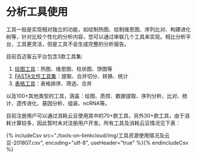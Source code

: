 # 分析工具使用

工具一般是实现相对独立的功能，如绘制热图、绘制维恩图、序列比对、构建进化树等，针对比较个性化的分析内容，您可以通过串联几个工具来实现。相比分析平台，工具更灵活，但是工具不会生成完整的分析报告。

目前百迈客云平台包含3款工具集:
1. [绘图工具](https://console.biocloud.net/static/index.html#/drawtools/intoDrawTool)：热图、维恩图、柱状图、饼图等
2. [FASTA文件工具集](https://console.biocloud.net/static/index.html#/fastatoolset/0/dataimport)：提取、合并切分、转换、统计
3. [表格工具](https://console.biocloud.net/drawtools/formTool/formEdit#!/)：表格排序、筛选、合并

以及100+其他类型的工具，涵盖：绘图、质控、数据提取、序列分析、比对、统计、遗传进化、基因分析、组装、ncRNA等。

目前注册用户可以通过消耗云豆使用其中的70+款工具，另外30+款工具，由于消耗计算较多，因此暂时未对注册用户开发。所有工具及消耗云豆情况见下表：

{% includeCsv src="./tools-on-bmkcloud/img/工具资源使用情况及云豆-201807.csv", encoding="utf-8", useHeader="true" %}{% endincludeCsv %}